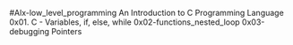 #Alx-low_level_programming
	An Introduction to C Programming Language
	0x01. C - Variables, if, else, while
 	0x02-functions_nested_loop
	0x03-debugging
	Pointers
